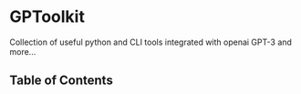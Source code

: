 # GPToolkit
Collection of useful python and CLI tools integrated with openai GPT-3 and more...

## Table of Contents

